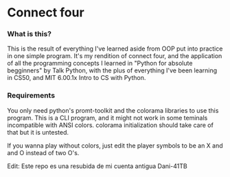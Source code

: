 # Connect four

### What is this?
This is the result of everything I've learned aside from OOP put into practice in one simple program.
It's my rendition of connect four, and the application of all the programming concepts I learned in "Python for absolute begginners" by Talk Python, 
with the plus of everything I've been learning in CS50, and MIT 6.00.1x Intro to CS with Python. 

### Requirements
You only need python's promt-toolkit and the colorama libraries to use this program. This is a CLI program, and it might not work in some teminals incompatible with ANSI colors. colorama initialization should take care of that but it is untested. 

If you wanna play without colors, just edit the player symbols to be an X and and O instead of two O's. 


Edit: Este repo es una resubida de mi cuenta antigua Dani-41TB
